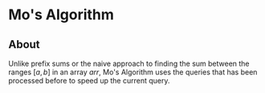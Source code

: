 # Mo's Algorithm

## About

Unlike prefix sums or the naive approach to finding the sum between the ranges $[a, b]$ in an array $arr$, Mo's Algorithm uses the queries that has been processed before to speed up the current query.
